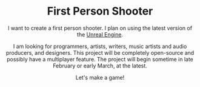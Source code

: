 <h1 align="center">First Person Shooter</h1>

<p align="center">
I want to create a first person shooter. I plan on using the latest version of the 
<a href="https://docs.unrealengine.com/en-US/index.html">Unreal Engine</a>.
</p>

<p align="center"> I am looking for programmers, artists, writers, music artists and audio producers, and designers. This project will be completely open-source and possibly have a multiplayer feature. The project will begin sometime in late February or early March, at the latest.</p>
<p align="center"> Let's make a game!</p>

